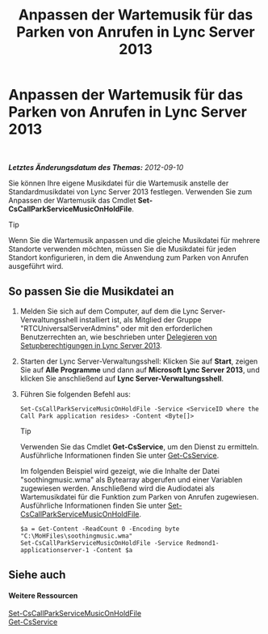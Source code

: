 ﻿---
title: Anpassen der Wartemusik für das Parken von Anrufen in Lync Server 2013
TOCTitle: Anpassen der Wartemusik für das Parken von Anrufen in Lync Server 2013
ms:assetid: 3d78e6f9-a4ae-49f4-a89f-4515acb49dac
ms:mtpsurl: https://technet.microsoft.com/de-de/library/JJ688031(v=OCS.15)
ms:contentKeyID: 49890715
ms.date: 05/19/2016
mtps_version: v=OCS.15
ms.translationtype: HT
---

# Anpassen der Wartemusik für das Parken von Anrufen in Lync Server 2013

 

_**Letztes Änderungsdatum des Themas:** 2012-09-10_

Sie können Ihre eigene Musikdatei für die Wartemusik anstelle der Standardmusikdatei von Lync Server 2013 festlegen. Verwenden Sie zum Anpassen der Wartemusik das Cmdlet **Set-CsCallParkServiceMusicOnHoldFile**.


> [!TIP]
> Wenn Sie die Wartemusik anpassen und die gleiche Musikdatei für mehrere Standorte verwenden möchten, müssen Sie die Musikdatei für jeden Standort konfigurieren, in dem die Anwendung zum Parken von Anrufen ausgeführt wird.



## So passen Sie die Musikdatei an

1.  Melden Sie sich auf dem Computer, auf dem die Lync Server-Verwaltungsshell installiert ist, als Mitglied der Gruppe "RTCUniversalServerAdmins" oder mit den erforderlichen Benutzerrechten an, wie beschrieben unter [Delegieren von Setupberechtigungen in Lync Server 2013](lync-server-2013-delegate-setup-permissions.md).

2.  Starten der Lync Server-Verwaltungsshell: Klicken Sie auf **Start**, zeigen Sie auf **Alle Programme** und dann auf **Microsoft Lync Server 2013**, und klicken Sie anschließend auf **Lync Server-Verwaltungsshell**.

3.  Führen Sie folgenden Befehl aus:
    
        Set-CsCallParkServiceMusicOnHoldFile -Service <ServiceID where the Call Park application resides> -Content <Byte[]>
    

    > [!TIP]
    > Verwenden Sie das Cmdlet <STRONG>Get-CsService</STRONG>, um den Dienst zu ermitteln. Ausführliche Informationen finden Sie unter <A href="https://docs.microsoft.com/en-us/powershell/module/skype/Get-CsService">Get-CsService</A>.

    
    Im folgenden Beispiel wird gezeigt, wie die Inhalte der Datei "soothingmusic.wma" als Bytearray abgerufen und einer Variablen zugewiesen werden. Anschließend wird die Audiodatei als Wartemusikdatei für die Funktion zum Parken von Anrufen zugewiesen. Ausführliche Informationen finden Sie unter [Set-CsCallParkServiceMusicOnHoldFile](https://docs.microsoft.com/en-us/powershell/module/skype/Set-CsCallParkServiceMusicOnHoldFile).
    
        $a = Get-Content -ReadCount 0 -Encoding byte "C:\MoHFiles\soothingmusic.wma"
        Set-CsCallParkServiceMusicOnHoldFile -Service Redmond1-applicationserver-1 -Content $a

## Siehe auch

#### Weitere Ressourcen

[Set-CsCallParkServiceMusicOnHoldFile](https://docs.microsoft.com/en-us/powershell/module/skype/Set-CsCallParkServiceMusicOnHoldFile)  
[Get-CsService](https://docs.microsoft.com/en-us/powershell/module/skype/Get-CsService)

